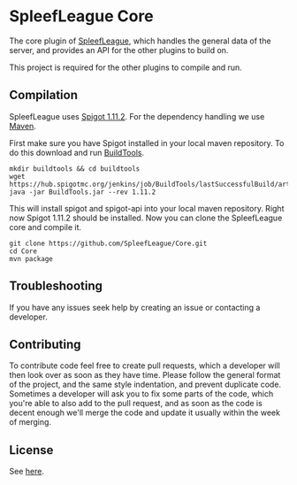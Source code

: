 # SpleefLeague Core

The core plugin of [SpleefLeague](https://swc.cubecraft.net/), which handles the general data of the server, and provides an API for the other plugins to build on.

This project is required for the other plugins to compile and run.

## Compilation

SpleefLeague uses [Spigot 1.11.2](https://spigotmc.org). For the dependency handling we use [Maven](https://maven.apache.org/download.cgi).

First make sure you have Spigot installed in your local maven repository. To do this download and run  [BuildTools](https://hub.spigotmc.org/jenkins/job/BuildTools/).

```shell
mkdir buildtools && cd buildtools
wget https://hub.spigotmc.org/jenkins/job/BuildTools/lastSuccessfulBuild/artifact/target/BuildTools.jar
java -jar BuildTools.jar --rev 1.11.2
```

This will install spigot and spigot-api into your local maven repository.
Right now Spigot 1.11.2 should be installed. Now you can clone the SpleefLeague core and compile it.

```shell
git clone https://github.com/SpleefLeague/Core.git
cd Core
mvn package
```

## Troubleshooting

If you have any issues seek help by creating an issue or contacting a developer.

## Contributing

To contribute code feel free to create pull requests, which a developer will then look over as soon as they have time. Please follow the general format of the project, and the same style indentation, and prevent duplicate code. Sometimes a developer will ask you to fix some parts of the code, which you're able to also add to the pull request, and as soon as the code is decent enough we'll merge the code and update it usually within the week of merging.

## License

See [here](https://github.com/SpleefLeague/Core/blob/master/LICENSE).
